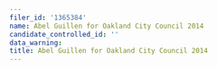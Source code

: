 ```yaml
---
filer_id: '1365384'
name: Abel Guillen for Oakland City Council 2014
candidate_controlled_id: ''
data_warning: 
title: Abel Guillen for Oakland City Council 2014
---
```

